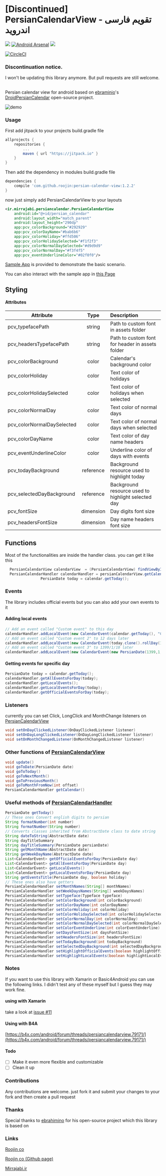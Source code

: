 # [Discontinued] PersianCalendarView - تقویم فارسی اندروید
[![](https://jitpack.io/v/mirrajabi/persian-calendar-view.svg)](https://jitpack.io/#mirrajabi/persian-calendar-view)
[![Android Arsenal](https://img.shields.io/badge/Android%20Arsenal-Persian%20Calendar%20View-brightgreen.svg?style=flat)](https://android-arsenal.com/details/1/5460) <a href="http://www.methodscount.com/?lib=com.github.mirrajabi%3Apersian-calendar-view%3A1.1.1"><img src="https://img.shields.io/badge/Methods and size-core: 397 | 144 KB-e91e63.svg"/></a>


[![CircleCI](https://circleci.com/gh/mirrajabi/persian-calendar-view.svg?style=svg)](https://circleci.com/gh/mirrajabi/persian-calendar-view)


### Discontinuation notice.
I won't be updating this library anymore. But pull requests are still welcome.

## 
Persian calendar view for android based on [ebraminio](https://github.com/ebraminio)'s [DroidPersianCalendar](https://github.com/ebraminio/DroidPersianCalendar) open-source project.

![demo](https://cloud.githubusercontent.com/assets/8886687/24263697/8ca36fec-101b-11e7-8664-975465d2e78a.jpg)

### Usage
First add jitpack to your projects build.gradle file
```groovy
allprojects {
    repositories {
        ...
        maven { url "https://jitpack.io" }
   	}
}
```
Then add the dependency in modules build.gradle file
```groovy
dependencies {
    compile 'com.github.roojin:persian-calendar-view:1.2.2'
}
```
now just simply add PersianCalendarView to your layouts
```xml
<ir.mirrajabi.persiancalendar.PersianCalendarView
    android:id="@+id/persian_calendar"
    android:layout_width="match_parent"
    android:layout_height="290dp"
    app:pcv_colorBackground="#292929"
    app:pcv_colorDayName="#bab6b6"
    app:pcv_colorHoliday="#ffd506"
    app:pcv_colorHolidaySelected="#f1f2f3"
    app:pcv_colorNormalDaySelected="#d9d9d9"
    app:pcv_colorNormalDay="#f3f4f5"
    app:pcv_eventUnderlineColor="#02f0f0"/>
```
[Sample App](https://github.com/mirrajabi/persian-calendar-view/tree/master/app) is provided to demonstrate the basic scenario.

You can also interact with the sample app in [this Page](https://appetize.io/embed/gu17tjj7p68z09w3vm7e4hb0mc?device=nexus5&scale=75&orientation=portrait&osVersion=7.0)

## Styling
#### Attributes
| Attribute                  | Type      | Description                                        |
| -------------------------- |:---------:| :------------------------------------------------- |
| pcv_typefacePath           | string    | Path to custom font in assets folder               |
| pcv_headersTypefacePath    | string    | Path to custom font for header in assets folder    |
| pcv_colorBackground        | color     | Calendar's background color                        |
| pcv_colorHoliday           | color     | Text color of holidays                             |
| pcv_colorHolidaySelected   | color     | Text color of holidays when selected               |
| pcv_colorNormalDay         | color     | Text color of normal days                          |
| pcv_colorNormalDaySelected | color     | Text color of normal days when selected            |
| pcv_colorDayName           | color     | Text color of day name headers                     |
| pcv_eventUnderlineColor    | color     | Underline color of days with events                |
| pcv_todayBackground        | reference | Background resource used to highlight today        |
| pcv_selectedDayBackground  | reference | Background resource used to highlight selected day |
| pcv_fontSize               | dimension | Day digits font size                               |
| pcv_headersFontSize        | dimension | Day name headers font size                         |

## Functions
Most of the functionalities are inside the handler class. you can get it like this
```java
  PersianCalendarView calendarView  = (PersianCalendarView) findViewById(R.id.persian_calendar);
  PersianCalendarHandler calendarHandler = persianCalendarView.getCalendar();
                PersianDate today = calendar.getToday();
```
### Events
The library includes official events but you can also add your own events to it
#### Adding local events
```java
// Add an event called "Custom event" to this day
calendarHandler.addLocalEvent(new CalendarEvent(calendar.getToday(), "Custom event", false));
// Add an event called "Custom event 2" to 12 days later
calendarHandler.addLocalEvent(new CalendarEvent(today.clone().rollDay(12,true), "Custom event 2", true));
// Add an event called "Custom event 3" to 1399/1/10 later
calendarHandler.addLocalEvent(new CalendarEvent(new PersianDate(1399,1,10), "Custom event 2", true));
```
#### Getting events for specific day
```java
PersianDate today = calendar.getToday();
calendarHandler.getAllEventsForDay(today);
calendarHandler.getLocalEvents();
calendarHandler.getLocalEventsForDay(today);
calendarHandler.getOfficialEventsForDay(today);
```
### Listeners
currently you can set Click, LongClick and MonthChange listeners on [PersianCalendarView](https://github.com/mirrajabi/persian-calendar-view/blob/master/persiancalendar/src/main/java/ir/mirrajabi/persiancalendar/PersianCalendarView.java)
```java
void setOnDayClickedListener(OnDayClickedListener listener)
void setOnDayLongClickedListener(OnDayLongClickedListener listener)
void setOnMonthChangedListener(OnMonthChangedListener listener)
```
### Other functions of [PersianCalendarView](https://github.com/mirrajabi/persian-calendar-view/blob/master/persiancalendar/src/main/java/ir/mirrajabi/persiancalendar/PersianCalendarView.java)
```java
void update()
void goToDate(PersianDate date)
void goToToday()
void goToNextMonth()
void goToPreviousMonth()
void goToMonthFromNow(int offset)
PersianCalendarHandler getCalendar()
```

### Useful methods of [PersianCalendarHandler](https://github.com/mirrajabi/persian-calendar-view/blob/master/persiancalendar/src/main/java/ir/mirrajabi/persiancalendar/core/PersianCalendarHandler.java)
```java
PersianDate getToday()
// These ones Convert english digits to persian
String formatNumber(int number) 
String formatNumber(String number)
// Converts classes inherited from AbstractDate class to date string
String dateToString(AbstractDate date)
String dayTitleSummary
String dayTitleSummary(PersianDate persianDate)
String getMonthName(AbstractDate date)
String getWeekDayName(AbstractDate date)
List<CalendarEvent> getOfficialEventsForDay(PersianDate day)
List<CalendarEvent> getAllEventsForDay(PersianDate day)
List<CalendarEvent> getLocalEvents()
List<CalendarEvent> getLocalEventsForDay(PersianDate day)
String getEventsTitle(PersianDate day, boolean holiday)
// These ones also have getters
PersianCalendarHandler setMonthNames(String[] monthNames)
PersianCalendarHandler setWeekDaysNames(String[] weekDaysNames)
PersianCalendarHandler setTypeface(Typeface typeface)
PersianCalendarHandler setColorBackground(int colorBackground) 
PersianCalendarHandler setColorDayName(int colorDayName)
PersianCalendarHandler setColorHoliday(int colorHoliday)
PersianCalendarHandler setColorHolidaySelected(int colorHolidaySelected)
PersianCalendarHandler setColorNormalDay(int colorNormalDay)
PersianCalendarHandler setColorNormalDaySelected(int colorNormalDaySelected)
PersianCalendarHandler setColorEventUnderline(int colorEventUnderline)
PersianCalendarHandler setDaysFontSize(int daysFontSize)
PersianCalendarHandler setHeadersFontSize(int headersFontSize)
PersianCalendarHandler setTodayBackground(int todayBackground)
PersianCalendarHandler setSelectedDayBackground(int selectedDayBackground)
PersianCalendarHandler setHighlightOfficialEvents(boolean highlightOfficialEvents)
PersianCalendarHandler setHighlightLocalEvents(boolean highlightLocalEvents)
```
### Notes

If you want to use this library with Xamarin or Basic4Android you can use the following links. I didn't test any of these myself but I guess they may work fine.

#### using with Xamarin

take a look at [issue #11](https://github.com/Roojin/persian-calendar-view/issues/11#event-1378687554)

#### Using with B4A

[https://b4x.com/android/forum/threads/persiancalendarview.79171/](https://b4x.com/android/forum/threads/persiancalendarview.79171/)

#### Todo
- [ ] Make it even more flexible and customizable
- [ ] Clean it up

### Contributions
Any contributions are welcome. just fork it and submit your changes to your fork and then create a pull request

### Thanks
Special thanks to [ebrahimino](https://github.com/ebraminio) for his open-source project which this library is based on

### Links
[Roojin co](http://roojin.org)

[Roojin co (Github page)](https://github.com/roojin)

[Mirrajabi.ir](http://mirrajabi.ir)

